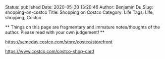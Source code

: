 Status: published
Date: 2020-05-30 13:20:46
Author: Benjamin Du
Slug: shopping-on-costco
Title: Shopping on Costco
Category: Life
Tags: Life, shopping, Costco

**
Things on this page are fragmentary and immature notes/thoughts of the author.
Please read with your own judgement!
**


https://sameday.costco.com/store/costco/storefront


https://www.costco.com/costco-shop-card